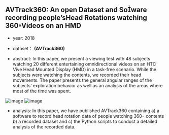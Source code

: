 ## AVTrack360: An open Dataset and Soware recording people’sHead Rotations watching 360◦Videos on an HMD

- year: 2018

- dataset：  **(AVTrack360)**  

- abstract:  In this paper, we present a viewing test with 48 subjects watching 20 different entertaining omnidirectional videos on an HTC Vive Head Mounted Display (HMD) in a task-free scenario. While the subjects were watching the contents, we recorded their head movements. The paper presents the general angular ranges of the subjects’ exploration behavior as well as an analysis of the areas where most of the time was spent.

![image](https://github.com/VLISLAB/360-DL-Survey/blob/main/Images/AVTrack360abstract.png)
![image](https://github.com/VLISLAB/360-DL-Survey/blob/main/Images/AVTrack360dataset.png)


- analysis: In this paper, we have published AVTrack360 containing a) a software to record head rotation data of people watching 360◦ contents b) a recorded dataset and c) the Python scripts to conduct a detailed analysis of the recorded data.

